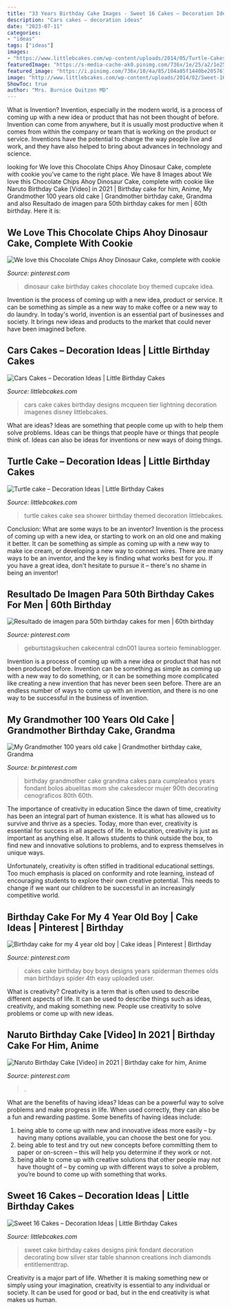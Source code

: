 ```yaml
---
title: "33 Years Birthday Cake Images - Sweet 16 Cakes – Decoration Ideas"
description: "Cars cakes – decoration ideas"
date: "2023-07-11"
categories:
- "ideas"
tags: ["ideas"]
images:
- "https://www.littlebcakes.com/wp-content/uploads/2014/05/Turtle-Cakes.jpg"
featuredImage: "https://s-media-cache-ak0.pinimg.com/736x/1e/25/a2/1e25a2bfb7e92965d2e39a8c442d5eda.jpg"
featured_image: "https://i.pinimg.com/736x/10/4a/85/104a85f1440be2057676317ea6c482e3.jpg"
image: "http://www.littlebcakes.com/wp-content/uploads/2014/02/Sweet-16-Cake-Designs.jpg"
ShowToc: true
author: "Mrs. Burnice Quitzon MD"
---
```



What is Invention?
Invention, especially in the modern world, is a process of coming up with a new idea or product that has not been thought of before. Invention can come from anywhere, but it is usually most productive when it comes from within the company or team that is working on the product or service. Inventions have the potential to change the way people live and work, and they have also helped to bring about advances in technology and science.

	

		
looking for We love this Chocolate Chips Ahoy Dinosaur Cake, complete with cookie you've came to the right place. We have 8 Images about We love this Chocolate Chips Ahoy Dinosaur Cake, complete with cookie like Naruto Birthday Cake [Video] in 2021 | Birthday cake for him, Anime, My Grandmother 100 years old cake | Grandmother birthday cake, Grandma and also Resultado de imagen para 50th birthday cakes for men | 60th birthday. Here it is:
		
    
## We Love This Chocolate Chips Ahoy Dinosaur Cake, Complete With Cookie

<img loading=lazy src="https://i.pinimg.com/736x/56/52/a1/5652a1132f29f5c7e78df83e891a7cbf--dinosaur-cupcake-cake-dinosaur-birthday-cakes.jpg?b=t" onerror="this.onerror=null;this.src='https://tse2.mm.bing.net/th?id=OIP.dMF8sW9PmY1eAn2-xORL6QHaKq&amp;pid=15.1';" alt="We love this Chocolate Chips Ahoy Dinosaur Cake, complete with cookie">

_Source: pinterest.com_

>dinosaur cake birthday cakes chocolate boy themed cupcake idea. 

	

Invention is the process of coming up with a new idea, product or service. It can be something as simple as a new way to make coffee or a new way to do laundry. In today's world, invention is an essential part of businesses and society. It brings new ideas and products to the market that could never have been imagined before.

    
## Cars Cakes – Decoration Ideas | Little Birthday Cakes

<img loading=lazy src="https://www.littlebcakes.com/wp-content/uploads/2014/01/Cars-Cake.jpg" onerror="this.onerror=null;this.src='https://tse1.mm.bing.net/th?id=OIP.J_6_rZGyvndDZ3UwyPAmGwHaH2&amp;pid=15.1';" alt="Cars Cakes – Decoration Ideas | Little Birthday Cakes">

_Source: littlebcakes.com_

>cars cake cakes birthday designs mcqueen tier lightning decoration imagenes disney littlebcakes. 

	

What are ideas?
Ideas are something that people come up with to help them solve problems. Ideas can be things that people have or things that people think of. Ideas can also be ideas for inventions or new ways of doing things.

    
## Turtle Cake – Decoration Ideas | Little Birthday Cakes

<img loading=lazy src="https://www.littlebcakes.com/wp-content/uploads/2014/05/Turtle-Cakes.jpg" onerror="this.onerror=null;this.src='https://tse2.mm.bing.net/th?id=OIP.JSQaQwGaOgrYbZD-dXKKcgHaJ4&amp;pid=15.1';" alt="Turtle cake – Decoration Ideas | Little Birthday Cakes">

_Source: littlebcakes.com_

>turtle cakes cake sea shower birthday themed decoration littlebcakes. 

	

Conclusion: What are some ways to be an inventor?
Invention is the process of coming up with a new idea, or starting to work on an old one and making it better. It can be something as simple as coming up with a new way to make ice cream, or developing a new way to connect wires. There are many ways to be an inventor, and the key is finding what works best for you. If you have a great idea, don't hesitate to pursue it – there's no shame in being an inventor!

    
## Resultado De Imagen Para 50th Birthday Cakes For Men | 60th Birthday

<img loading=lazy src="https://i.pinimg.com/736x/30/08/f5/3008f52cc352ff2cb7567b9390e5b8df.jpg" onerror="this.onerror=null;this.src='https://tse2.mm.bing.net/th?id=OIP.oEab5h504ypcd1H3sFxCZAHaJ3&amp;pid=15.1';" alt="Resultado de imagen para 50th birthday cakes for men | 60th birthday">

_Source: pinterest.com_

>geburtstagskuchen cakecentral cdn001 laurea sorteio feminablogger. 

	

Invention is a process of coming up with a new idea or product that has not been produced before. Invention can be something as simple as coming up with a new way to do something, or it can be something more complicated like creating a new invention that has never been seen before. There are an endless number of ways to come up with an invention, and there is no one way to be successful in the business of invention.

    
## My Grandmother 100 Years Old Cake | Grandmother Birthday Cake, Grandma

<img loading=lazy src="https://i.pinimg.com/736x/10/4a/85/104a85f1440be2057676317ea6c482e3.jpg" onerror="this.onerror=null;this.src='https://tse2.mm.bing.net/th?id=OIP.LhhMF1dcvi2kohrJV8E1HwAAAA&amp;pid=15.1';" alt="My Grandmother 100 years old cake | Grandmother birthday cake, Grandma">

_Source: br.pinterest.com_

>birthday grandmother cake grandma cakes para cumpleaños years fondant bolos abuelitas mom she cakesdecor mujer 90th decorating cenograficos 80th 60th. 

	

The importance of creativity in education
Since the dawn of time, creativity has been an integral part of human existence. It is what has allowed us to survive and thrive as a species. Today, more than ever, creativity is essential for success in all aspects of life.
In education, creativity is just as important as anything else. It allows students to think outside the box, to find new and innovative solutions to problems, and to express themselves in unique ways.

Unfortunately, creativity is often stifled in traditional educational settings. Too much emphasis is placed on conformity and rote learning, instead of encouraging students to explore their own creative potential. This needs to change if we want our children to be successful in an increasingly competitive world.

    
## Birthday Cake For My 4 Year Old Boy | Cake Ideas | Pinterest | Birthday

<img loading=lazy src="https://s-media-cache-ak0.pinimg.com/736x/1e/25/a2/1e25a2bfb7e92965d2e39a8c442d5eda.jpg" onerror="this.onerror=null;this.src='https://tse4.mm.bing.net/th?id=OIP.H49Kb9Qgayb8YFrxdiNIjAHaJ4&amp;pid=15.1';" alt="Birthday cake for my 4 year old boy | Cake ideas | Pinterest | Birthday">

_Source: pinterest.com_

>cakes cake birthday boy boys designs years spiderman themes olds man birthdays spider 4th easy uploaded user. 

	

What is creativity?
Creativity is a term that is often used to describe different aspects of life. It can be used to describe things such as ideas, creativity, and making something new. People use creativity to solve problems or come up with new ideas.

    
## Naruto Birthday Cake [Video] In 2021 | Birthday Cake For Him, Anime

<img loading=lazy src="https://i.pinimg.com/736x/f6/10/d7/f610d7c69467afb7a539eb8b5f10c1fb.jpg" onerror="this.onerror=null;this.src='https://tse4.mm.bing.net/th?id=OIP.cyDUKEHIPBbhMKY_OChS8gHaNK&amp;pid=15.1';" alt="Naruto Birthday Cake [Video] in 2021 | Birthday cake for him, Anime">

_Source: pinterest.com_

>. 

	

What are the benefits of having ideas?
Ideas can be a powerful way to solve problems and make progress in life. When used correctly, they can also be a fun and rewarding pastime. Some benefits of having ideas include: 
1) being able to come up with new and innovative ideas more easily – by having many options available, you can choose the best one for you. 
2) being able to test and try out new concepts before committing them to paper or on-screen – this will help you determine if they work or not. 
3) being able to come up with creative solutions that other people may not have thought of – by coming up with different ways to solve a problem, you’re bound to come up with something that works.

    
## Sweet 16 Cakes – Decoration Ideas | Little Birthday Cakes

<img loading=lazy src="http://www.littlebcakes.com/wp-content/uploads/2014/02/Sweet-16-Cake-Designs.jpg" onerror="this.onerror=null;this.src='https://tse1.mm.bing.net/th?id=OIP.q4EwKaDHYu_Ow7TWRIpPMgHaLI&amp;pid=15.1';" alt="Sweet 16 Cakes – Decoration Ideas | Little Birthday Cakes">

_Source: littlebcakes.com_

>sweet cake birthday cakes designs pink fondant decoration decorating bow silver star table shannon creations inch diamonds entitlementtrap. 

	

Creativity is a major part of life. Whether it is making something new or simply using your imagination, creativity is essential to any individual or society. It can be used for good or bad, but in the end creativity is what makes us human.

